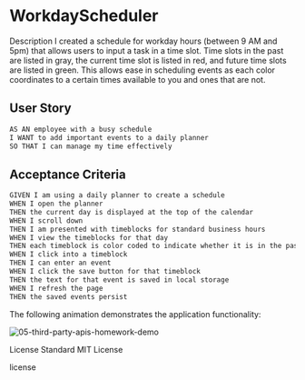 # WorkdayScheduler

Description
I created a schedule for workday hours (between 9 AM and 5pm) that allows users to input a task in a time slot. Time slots in the past are listed in gray, the current time slot is listed in red, and future time slots are listed in green. This allows ease in scheduling events as each color coordinates to a certain times available to you and ones that are not.


## User Story
```md
AS AN employee with a busy schedule
I WANT to add important events to a daily planner
SO THAT I can manage my time effectively
```

## Acceptance Criteria

```md
GIVEN I am using a daily planner to create a schedule
WHEN I open the planner
THEN the current day is displayed at the top of the calendar
WHEN I scroll down
THEN I am presented with timeblocks for standard business hours
WHEN I view the timeblocks for that day
THEN each timeblock is color coded to indicate whether it is in the past, present, or future
WHEN I click into a timeblock
THEN I can enter an event
WHEN I click the save button for that timeblock
THEN the text for that event is saved in local storage
WHEN I refresh the page
THEN the saved events persist
```

The following animation demonstrates the application functionality:

![05-third-party-apis-homework-demo](https://github.com/HamzaR19/WorkdayScheduler/assets/132932060/7120add5-80fd-4cd8-9aca-fcf9edbd47d5)


License
Standard MIT License

license
